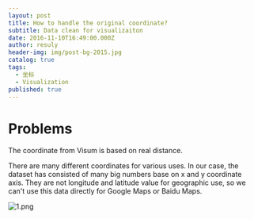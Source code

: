 ```yaml
---
layout: post
title: How to handle the original coordinate?
subtitle: Data clean for visualizaiton
date: 2016-11-10T16:49:00.000Z
author: resuly
header-img: img/post-bg-2015.jpg
catalog: true
tags:
  - 坐标
  - Visualization
published: true
---
```


# Problems
The coordinate from Visum is based on real distance.

There are many different coordinates for various uses. In our case, the dataset has consisted of many big numbers base on x and y coordinate axis. They are not longitude and latitude value for geographic use, so we can't use this data directly for Google Maps or Baidu Maps.

![1.png]({{site.baseurl}}/img/in-post/2016-11-10/1.png)
